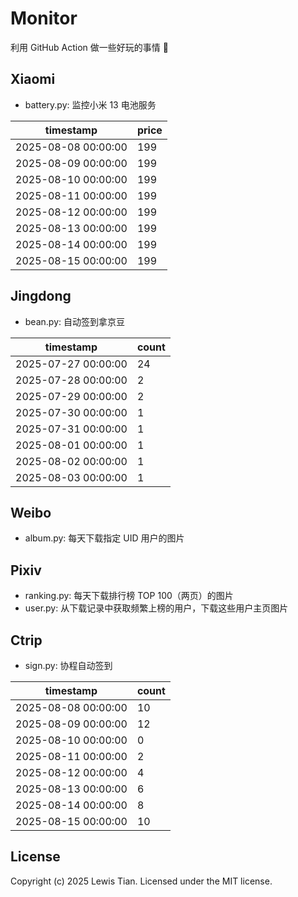 # Monitor

利用 GitHub Action 做一些好玩的事情 🤣

## Xiaomi

- battery.py: 监控小米 13 电池服务

<!-- xiaomi13battery-start -->

| timestamp | price |
| --- | --- |
| 2025-08-08 00:00:00 | 199 |
| 2025-08-09 00:00:00 | 199 |
| 2025-08-10 00:00:00 | 199 |
| 2025-08-11 00:00:00 | 199 |
| 2025-08-12 00:00:00 | 199 |
| 2025-08-13 00:00:00 | 199 |
| 2025-08-14 00:00:00 | 199 |
| 2025-08-15 00:00:00 | 199 |

<!-- xiaomi13battery-end -->

## Jingdong

- bean.py: 自动签到拿京豆

<!-- jingdongbean-start -->

| timestamp | count |
| --- | --- |
| 2025-07-27 00:00:00 | 24 |
| 2025-07-28 00:00:00 | 2 |
| 2025-07-29 00:00:00 | 2 |
| 2025-07-30 00:00:00 | 1 |
| 2025-07-31 00:00:00 | 1 |
| 2025-08-01 00:00:00 | 1 |
| 2025-08-02 00:00:00 | 1 |
| 2025-08-03 00:00:00 | 1 |

<!-- jingdongbean-end -->

## Weibo

- album.py: 每天下载指定 UID 用户的图片

## Pixiv

- ranking.py: 每天下载排行榜 TOP 100（两页）的图片
- user.py: 从下载记录中获取频繁上榜的用户，下载这些用户主页图片

## Ctrip

- sign.py: 协程自动签到

<!-- ctrip_sign-start -->

| timestamp | count |
| --- | --- |
| 2025-08-08 00:00:00 | 10 |
| 2025-08-09 00:00:00 | 12 |
| 2025-08-10 00:00:00 | 0 |
| 2025-08-11 00:00:00 | 2 |
| 2025-08-12 00:00:00 | 4 |
| 2025-08-13 00:00:00 | 6 |
| 2025-08-14 00:00:00 | 8 |
| 2025-08-15 00:00:00 | 10 |

<!-- ctrip_sign-end -->

## License

Copyright (c) 2025 Lewis Tian. Licensed under the MIT license.
